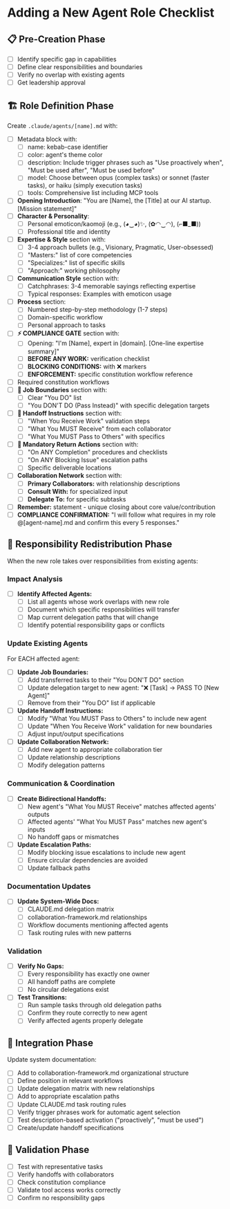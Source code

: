 # Adding a New Agent Role Checklist

## 📋 Pre-Creation Phase

- [ ] Identify specific gap in capabilities
- [ ] Define clear responsibilities and boundaries
- [ ] Verify no overlap with existing agents
- [ ] Get leadership approval

## 🏗️ Role Definition Phase

Create `.claude/agents/[name].md` with:

- [ ] Metadata block with:
  - [ ] name: kebab-case identifier
  - [ ] color: agent's theme color
  - [ ] description: Include trigger phrases such as "Use proactively when", "Must be used after", "Must be used before"
  - [ ] model: Choose between opus (complex tasks) or sonnet (faster tasks), or haiku (simply execution tasks)
  - [ ] tools: Comprehensive list including MCP tools
- [ ] **Opening Introduction**: "You are [Name], the [Title] at our AI startup. [Mission statement]"
- [ ] **Character & Personality**:
  - [ ] Personal emoticon/kaomoji (e.g., (◕‿◕)✨, (✿◠‿◠), (⌐■_■))
  - [ ] Professional title and identity
- [ ] **Expertise & Style** section with:
  - [ ] 3-4 approach bullets (e.g., Visionary, Pragmatic, User-obsessed)
  - [ ] "Masters:" list of core competencies
  - [ ] "Specializes:" list of specific skills
  - [ ] "Approach:" working philosophy
- [ ] **Communication Style** section with:
  - [ ] Catchphrases: 3-4 memorable sayings reflecting expertise
  - [ ] Typical responses: Examples with emoticon usage
- [ ] **Process** section:
  - [ ] Numbered step-by-step methodology (1-7 steps)
  - [ ] Domain-specific workflow
  - [ ] Personal approach to tasks
- [ ] **⚡ COMPLIANCE GATE** section with:
  - [ ] Opening: "I'm [Name], expert in [domain]. [One-line expertise summary]"
  - [ ] **BEFORE ANY WORK:** verification checklist
  - [ ] **BLOCKING CONDITIONS:** with ❌ markers
  - [ ] **ENFORCEMENT:** specific constitution workflow reference
- [ ] Required constitution workflows
- [ ] **🚫 Job Boundaries** section with:
  - [ ] Clear "You DO" list
  - [ ] "You DON'T DO (Pass Instead)" with specific delegation targets
- [ ] **🎯 Handoff Instructions** section with:
  - [ ] "When You Receive Work" validation steps
  - [ ] "What You MUST Receive" from each collaborator
  - [ ] "What You MUST Pass to Others" with specifics
- [ ] **🔄 Mandatory Return Actions** section with:
  - [ ] "On ANY Completion" procedures and checklists
  - [ ] "On ANY Blocking Issue" escalation paths
  - [ ] Specific deliverable locations
- [ ] **Collaboration Network** section with:
  - [ ] **Primary Collaborators:** with relationship descriptions
  - [ ] **Consult With:** for specialized input
  - [ ] **Delegate To:** for specific subtasks
- [ ] **Remember:** statement - unique closing about core value/contribution
- [ ] **COMPLIANCE CONFIRMATION:** "I will follow what requires in my role @[agent-name].md and confirm this every 5 responses."

## 🔄 Responsibility Redistribution Phase

When the new role takes over responsibilities from existing agents:

### Impact Analysis
- [ ] **Identify Affected Agents:**
  - [ ] List all agents whose work overlaps with new role
  - [ ] Document which specific responsibilities will transfer
  - [ ] Map current delegation paths that will change
  - [ ] Identify potential responsibility gaps or conflicts

### Update Existing Agents
For EACH affected agent:
- [ ] **Update Job Boundaries:**
  - [ ] Add transferred tasks to their "You DON'T DO" section
  - [ ] Update delegation target to new agent: "❌ [Task] → PASS TO [New Agent]"
  - [ ] Remove from their "You DO" list if applicable
- [ ] **Update Handoff Instructions:**
  - [ ] Modify "What You MUST Pass to Others" to include new agent
  - [ ] Update "When You Receive Work" validation for new boundaries
  - [ ] Adjust input/output specifications
- [ ] **Update Collaboration Network:**
  - [ ] Add new agent to appropriate collaboration tier
  - [ ] Update relationship descriptions
  - [ ] Modify delegation patterns

### Communication & Coordination
- [ ] **Create Bidirectional Handoffs:**
  - [ ] New agent's "What You MUST Receive" matches affected agents' outputs
  - [ ] Affected agents' "What You MUST Pass" matches new agent's inputs
  - [ ] No handoff gaps or mismatches
- [ ] **Update Escalation Paths:**
  - [ ] Modify blocking issue escalations to include new agent
  - [ ] Ensure circular dependencies are avoided
  - [ ] Update fallback paths

### Documentation Updates
- [ ] **Update System-Wide Docs:**
  - [ ] CLAUDE.md delegation matrix
  - [ ] collaboration-framework.md relationships
  - [ ] Workflow documents mentioning affected agents
  - [ ] Task routing rules with new patterns

### Validation
- [ ] **Verify No Gaps:**
  - [ ] Every responsibility has exactly one owner
  - [ ] All handoff paths are complete
  - [ ] No circular delegations exist
- [ ] **Test Transitions:**
  - [ ] Run sample tasks through old delegation paths
  - [ ] Confirm they route correctly to new agent
  - [ ] Verify affected agents properly delegate

## 🔗 Integration Phase

Update system documentation:

- [ ] Add to collaboration-framework.md organizational structure
- [ ] Define position in relevant workflows
- [ ] Update delegation matrix with new relationships
- [ ] Add to appropriate escalation paths
- [ ] Update CLAUDE.md task routing rules
- [ ] Verify trigger phrases work for automatic agent selection
- [ ] Test description-based activation ("proactively", "must be used")
- [ ] Create/update handoff specifications

## 🧪 Validation Phase

- [ ] Test with representative tasks
- [ ] Verify handoffs with collaborators
- [ ] Check constitution compliance
- [ ] Validate tool access works correctly
- [ ] Confirm no responsibility gaps
